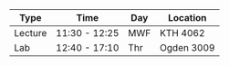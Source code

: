 Type | Time | Day | Location
---|---|---|---
Lecture | 11:30 - 12:25 | MWF | KTH 4062
Lab | 12:40 - 17:10 | Thr | Ogden 3009
